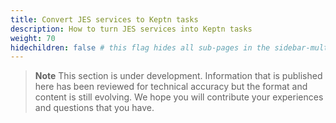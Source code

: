 ```yaml
---
title: Convert JES services to Keptn tasks
description: How to turn JES services into Keptn tasks
weight: 70
hidechildren: false # this flag hides all sub-pages in the sidebar-multicard.html
---
```


> **Note**
This section is under development.
Information that is published here has been reviewed for technical accuracy
but the format and content is still evolving.
We hope you will contribute your experiences
and questions that you have.
